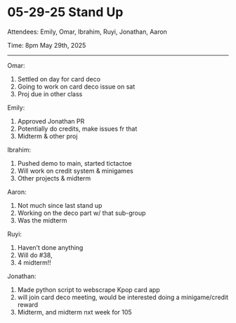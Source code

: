 # 05-29-25 Stand Up

Attendees: Emily, Omar, Ibrahim, Ruyi, Jonathan, Aaron

Time: 8pm May 29th, 2025

---

Omar:

1. Settled on day for card deco
2. Going to work on card deco issue on sat
3. Proj due in other class

Emily:

1. Approved Jonathan PR
2. Potentially do credits, make issues fr that
3. Midterm & other proj

Ibrahim:

1. Pushed demo to main, started tictactoe
2. Will work on credit system & minigames
3. Other projects & midterm

Aaron:

1. Not much since last stand up
2. Working on the deco part w/ that sub-group
3. Was the midterm

Ruyi:

1. Haven’t done anything
2. Will do #38, 
3. 4 midterm!! 

Jonathan:

1. Made python script to webscrape Kpop card app
2. will join card deco meeting, would be interested doing a minigame/credit reward
3. Midterm, and midterm nxt week for 105